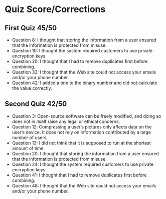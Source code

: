 # Quiz Score/Corrections
## First Quiz 45/50
- Question 8: I thought that storing the information from a user ensured that the information is protected from misuse.
- Question 10: I thought the system required customers to use private encryption keys.
- Question 20: I thought that I had to remove duplicates first before combining.
- Question 33: I thought that the Web site could not access your emails and/or your phone number.
- Question 42: I added a one to the binary number and did not calculate the value correctly.
## Second Quiz 42/50
- Question 3: Open-source software can be freely modified, and doing so does not in itself raise any legal or ethical concerns.
- Question 12: Compressing a user’s pictures only affects data on the user’s device. It does not rely on information contributed by a large number of users.
- Question 13: I did not think that it is supposed to run at the shortest amount of time
- Question 20: I thought that storing the information from a user ensured that the information is protected from misuse.
- Question 24: I thought the system required customers to use private encryption keys.
- Question 41: I thought that I had to remove duplicates first before combining.
- Question 48: I thought that the Web site could not access your emails and/or your phone number.